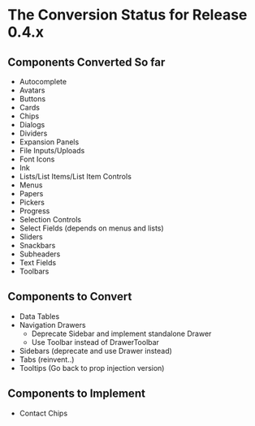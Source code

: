 # The Conversion Status for Release 0.4.x

## Components Converted So far

- Autocomplete
- Avatars
- Buttons
- Cards
- Chips
- Dialogs
- Dividers
- Expansion Panels
- File Inputs/Uploads
- Font Icons
- Ink
- Lists/List Items/List Item Controls
- Menus
- Papers
- Pickers
- Progress
- Selection Controls
- Select Fields (depends on menus and lists)
- Sliders
- Snackbars
- Subheaders
- Text Fields
- Toolbars

## Components to Convert

- Data Tables
- Navigation Drawers
  - Deprecate Sidebar and implement standalone Drawer
  - Use Toolbar instead of DrawerToolbar
- Sidebars (deprecate and use Drawer instead)
- Tabs (reinvent..)
- Tooltips (Go back to prop injection version)


## Components to Implement

- Contact Chips
